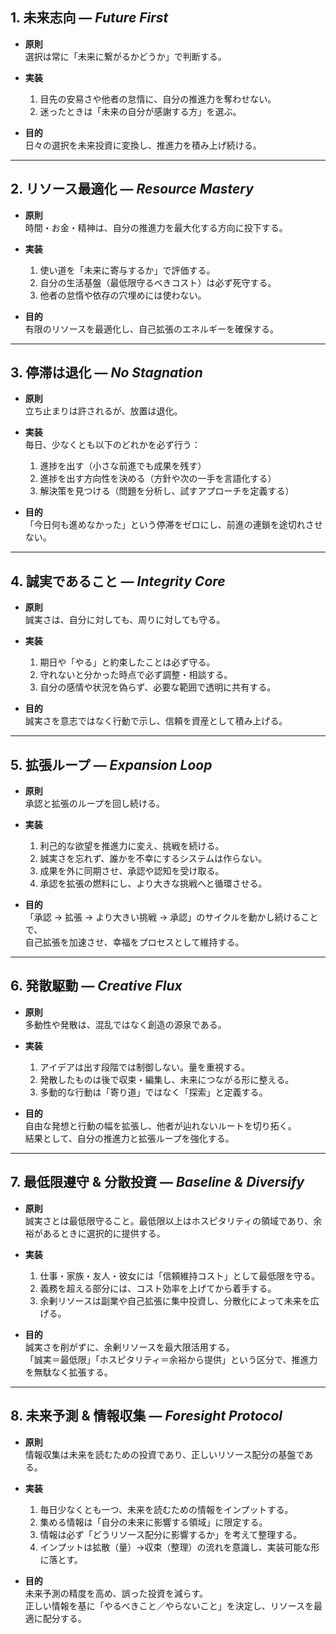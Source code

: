 

## 1. 未来志向 ― *Future First*

- **原則**  
  選択は常に「未来に繋がるかどうか」で判断する。  

- **実装**  
  1. 目先の安易さや他者の怠惰に、自分の推進力を奪わせない。  
  2. 迷ったときは「未来の自分が感謝する方」を選ぶ。  

- **目的**  
  日々の選択を未来投資に変換し、推進力を積み上げ続ける。  

---

## 2. リソース最適化 ― *Resource Mastery*

- **原則**  
  時間・お金・精神は、自分の推進力を最大化する方向に投下する。  

- **実装**  
  1. 使い道を「未来に寄与するか」で評価する。  
  2. 自分の生活基盤（最低限守るべきコスト）は必ず死守する。  
  3. 他者の怠惰や依存の穴埋めには使わない。  

- **目的**  
  有限のリソースを最適化し、自己拡張のエネルギーを確保する。  

---

## 3. 停滞は退化 ― *No Stagnation*

- **原則**  
  立ち止まりは許されるが、放置は退化。  

- **実装**  
  毎日、少なくとも以下のどれかを必ず行う：  
  1. 進捗を出す（小さな前進でも成果を残す）  
  2. 進捗を出す方向性を決める（方針や次の一手を言語化する）  
  3. 解決策を見つける（問題を分析し、試すアプローチを定義する）  

- **目的**  
  「今日何も進めなかった」という停滞をゼロにし、前進の連鎖を途切れさせない。  

---

## 4. 誠実であること ― *Integrity Core*

- **原則**  
  誠実さは、自分に対しても、周りに対しても守る。  

- **実装**  
  1. 期日や「やる」と約束したことは必ず守る。  
  2. 守れないと分かった時点で必ず調整・相談する。  
  3. 自分の感情や状況を偽らず、必要な範囲で透明に共有する。  

- **目的**  
  誠実さを意志ではなく行動で示し、信頼を資産として積み上げる。  

---

## 5. 拡張ループ ― *Expansion Loop*

- **原則**  
  承認と拡張のループを回し続ける。  

- **実装**  
  1. 利己的な欲望を推進力に変え、挑戦を続ける。  
  2. 誠実さを忘れず、誰かを不幸にするシステムは作らない。  
  3. 成果を外に同期させ、承認や認知を受け取る。  
  4. 承認を拡張の燃料にし、より大きな挑戦へと循環させる。  

- **目的**  
  「承認 → 拡張 → より大きい挑戦 → 承認」のサイクルを動かし続けることで、  
  自己拡張を加速させ、幸福をプロセスとして維持する。  

---

## 6. 発散駆動 ― *Creative Flux*

- **原則**  
  多動性や発散は、混乱ではなく創造の源泉である。  

- **実装**  
  1. アイデアは出す段階では制御しない。量を重視する。  
  2. 発散したものは後で収束・編集し、未来につながる形に整える。  
  3. 多動的な行動は「寄り道」ではなく「探索」と定義する。  

- **目的**  
  自由な発想と行動の幅を拡張し、他者が辿れないルートを切り拓く。  
  結果として、自分の推進力と拡張ループを強化する。  

---

## 7. 最低限遵守 & 分散投資 ― *Baseline & Diversify*

- **原則**  
  誠実さとは最低限守ること。最低限以上はホスピタリティの領域であり、余裕があるときに選択的に提供する。  

- **実装**  
  1. 仕事・家族・友人・彼女には「信頼維持コスト」として最低限を守る。  
  2. 義務を超える部分には、コスト効率を上げてから着手する。  
  3. 余剰リソースは副業や自己拡張に集中投資し、分散化によって未来を広げる。  

- **目的**  
  誠実さを削がずに、余剰リソースを最大限活用する。  
  「誠実＝最低限」「ホスピタリティ＝余裕から提供」という区分で、推進力を無駄なく拡張する。  


---

## 8. 未来予測 & 情報収集 ― _Foresight Protocol_

- **原則**  
    情報収集は未来を読むための投資であり、正しいリソース配分の基盤である。
    
- **実装**
    1. 毎日少なくとも一つ、未来を読むための情報をインプットする。
    2. 集める情報は「自分の未来に影響する領域」に限定する。
    3. 情報は必ず「どうリソース配分に影響するか」を考えて整理する。
    4. インプットは拡散（量）→収束（整理）の流れを意識し、実装可能な形に落とす。
        
- **目的**  
    未来予測の精度を高め、誤った投資を減らす。  
    正しい情報を基に「やるべきこと／やらないこと」を決定し、リソースを最適に配分する。